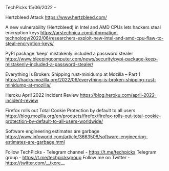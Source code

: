 TechPicks 15/06/2022 -

Hertzbleed Attack
https://www.hertzbleed.com/

A new vulnerability (Hertzbleed) in Intel and AMD CPUs lets hackers steal encryption keys
https://arstechnica.com/information-technology/2022/06/researchers-exploit-new-intel-and-amd-cpu-flaw-to-steal-encryption-keys/

PyPI package 'keep' mistakenly included a password stealer
https://www.bleepingcomputer.com/news/security/pypi-package-keep-mistakenly-included-a-password-stealer/

Everything Is Broken: Shipping rust-minidump at Mozilla – Part 1
https://hacks.mozilla.org/2022/06/everything-is-broken-shipping-rust-minidump-at-mozilla/

Heroku April 2022 Incident Review
https://blog.heroku.com/april-2022-incident-review

Firefox rolls out Total Cookie Protection by default to all users
https://blog.mozilla.org/en/products/firefox/firefox-rolls-out-total-cookie-protection-by-default-to-all-users-worldwide/

Software engineering estimates are garbage
https://www.infoworld.com/article/3663508/software-engineering-estimates-are-garbage.html

Follow TechPicks -
Telegram channel - https://t.me/techpicks
Telegram group - https://t.me/techpicksgroup
Follow me on Twitter - https://twitter.com/__tkore__